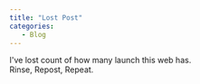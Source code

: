 ```yaml
---
title: "Lost Post"
categories:
   - Blog
---
```


I've lost count of how many launch this web has.  
Rinse, Repost, Repeat.
